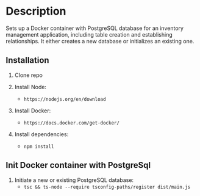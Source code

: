 # Description

Sets up a Docker container with PostgreSQL database for an inventory management application, including table creation and establishing relationships. It either creates a new database or initializes an existing one.

## Installation

1. Clone repo
2. Install Node:

   - `https://nodejs.org/en/download`

3. Install Docker:

   - `https://docs.docker.com/get-docker/`

4. Install dependencies:
   - `npm install`

## Init Docker container with PostgreSql

1. Initiate a new or existing PostgreSQL database:
   - `tsc && ts-node --require tsconfig-paths/register dist/main.js`
